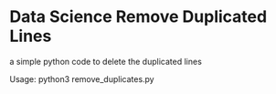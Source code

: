 # Data Science Remove Duplicated Lines

a simple python code to delete the duplicated lines

Usage:
python3 remove_duplicates.py <filename>
